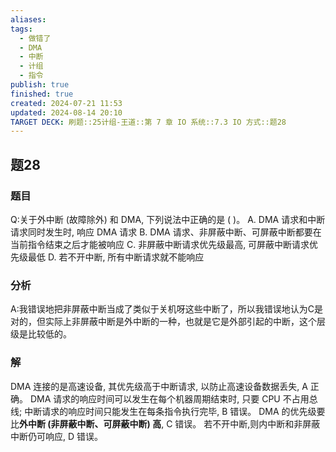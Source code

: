 ```yaml
---
aliases: 
tags:
  - 做错了
  - DMA
  - 中断
  - 计组
  - 指令
publish: true
finished: true
created: 2024-07-21 11:53
updated: 2024-08-14 20:10
TARGET DECK: 刷题::25计组-王道::第 7 章 IO 系统::7.3 IO 方式::题28
---
```


## 题28
### 题目
Q:关于外中断 (故障除外) 和 DMA, 下列说法中正确的是 ( )。
A. DMA 请求和中断请求同时发生时, 响应 DMA 请求
B. DMA 请求、非屏蔽中断、可屏蔽中断都要在当前指令结束之后才能被响应
C. 非屏蔽中断请求优先级最高, 可屏蔽中断请求优先级最低
D. 若不开中断, 所有中断请求就不能响应
### 分析
A:我错误地把非屏蔽中断当成了类似于关机呀这些中断了，所以我错误地认为C是对的，但实际上非屏蔽中断是外中断的一种，也就是它是外部引起的中断，这个层级是比较低的。
### 解
DMA 连接的是高速设备, 其优先级高于中断请求, 以防止高速设备数据丢失, A 正确。
DMA 请求的响应时间可以发生在每个机器周期结束时, 只要 CPU 不占用总线; 中断请求的响应时间只能发生在每条指令执行完毕, B 错误。
DMA 的优先级要比**外中断 (非屏蔽中断、可屏蔽中断) 高**, $\mathrm{C}$ 错误。
若不开中断,则内中断和非屏蔽中断仍可响应, $\mathrm{D}$ 错误。
